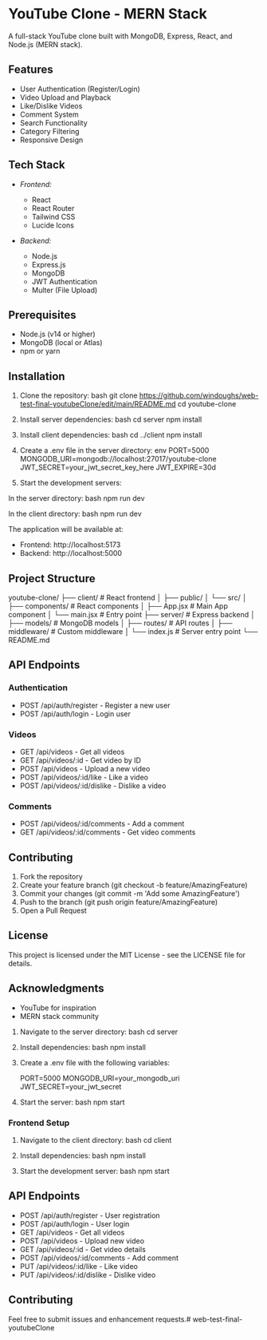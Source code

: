 

# YouTube Clone - MERN Stack

A full-stack YouTube clone built with MongoDB, Express, React, and Node.js (MERN stack).

## Features

- User Authentication (Register/Login)
- Video Upload and Playback
- Like/Dislike Videos
- Comment System
- Search Functionality
- Category Filtering
- Responsive Design

## Tech Stack

- *Frontend:*
  - React
  - React Router
  - Tailwind CSS
  - Lucide Icons

- *Backend:*
  - Node.js
  - Express.js
  - MongoDB
  - JWT Authentication
  - Multer (File Upload)

## Prerequisites

- Node.js (v14 or higher)
- MongoDB (local or Atlas)
- npm or yarn

## Installation

1. Clone the repository:
bash
git clone https://github.com/windoughs/web-test-final-youtubeClone/edit/main/README.md
cd youtube-clone


2. Install server dependencies:
bash
cd server
npm install


3. Install client dependencies:
bash
cd ../client
npm install


4. Create a .env file in the server directory:
env
PORT=5000
MONGODB_URI=mongodb://localhost:27017/youtube-clone
JWT_SECRET=your_jwt_secret_key_here
JWT_EXPIRE=30d


5. Start the development servers:

In the server directory:
bash
npm run dev


In the client directory:
bash
npm run dev


The application will be available at:
- Frontend: http://localhost:5173
- Backend: http://localhost:5000

## Project Structure


youtube-clone/
├── client/                 # React frontend
│   ├── public/
│   └── src/
│       ├── components/     # React components
│       ├── App.jsx         # Main App component
│       └── main.jsx        # Entry point
├── server/                 # Express backend
│   ├── models/            # MongoDB models
│   ├── routes/            # API routes
│   ├── middleware/        # Custom middleware
│   └── index.js           # Server entry point
└── README.md


## API Endpoints

### Authentication
- POST /api/auth/register - Register a new user
- POST /api/auth/login - Login user

### Videos
- GET /api/videos - Get all videos
- GET /api/videos/:id - Get video by ID
- POST /api/videos - Upload a new video
- POST /api/videos/:id/like - Like a video
- POST /api/videos/:id/dislike - Dislike a video

### Comments
- POST /api/videos/:id/comments - Add a comment
- GET /api/videos/:id/comments - Get video comments

## Contributing

1. Fork the repository
2. Create your feature branch (git checkout -b feature/AmazingFeature)
3. Commit your changes (git commit -m 'Add some AmazingFeature')
4. Push to the branch (git push origin feature/AmazingFeature)
5. Open a Pull Request

## License

This project is licensed under the MIT License - see the LICENSE file for details.

## Acknowledgments

- YouTube for inspiration
- MERN stack community
1. Navigate to the server directory:
   bash
   cd server
   

2. Install dependencies:
   bash
   npm install
   

3. Create a .env file with the following variables:
   
   PORT=5000
   MONGODB_URI=your_mongodb_uri
   JWT_SECRET=your_jwt_secret
   

4. Start the server:
   bash
   npm start
   

### Frontend Setup

1. Navigate to the client directory:
   bash
   cd client
   

2. Install dependencies:
   bash
   npm install
   

3. Start the development server:
   bash
   npm start
   

## API Endpoints

- POST /api/auth/register - User registration
- POST /api/auth/login - User login
- GET /api/videos - Get all videos
- POST /api/videos - Upload new video
- GET /api/videos/:id - Get video details
- POST /api/videos/:id/comments - Add comment
- PUT /api/videos/:id/like - Like video
- PUT /api/videos/:id/dislike - Dislike video

## Contributing

Feel free to submit issues and enhancement requests.#   w e b - t e s t - f i n a l - y o u t u b e C l o n e 
 
 
